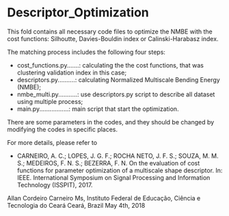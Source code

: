 # Descriptor_Optimization
This fold contains all necessary code files to optimize the NMBE with the cost functions: Silhoutte, Davies-Bouldin index or Calinski-Harabasz index.

The matching process includes the following four steps:

* cost_functions.py.......: calculating the the cost functions, that was clustering validation index in this case;
* descriptors.py..........: calculating Normalized Multiscale Bending Energy (NMBE);
* nmbe_multi.py...........: use descriptors.py script to describe all dataset using multiple process;
* main.py.................: main script that start the optimization.

There are some parameters in the codes, and they should be changed by modifying the codes in specific places.


For more details, please refer to
* CARNEIRO, A. C.; LOPES, J. G. F.; ROCHA NETO, J. F. S.; SOUZA, M. M. S.; MEDEIROS, F. N. S.; BEZERRA, F. N. On the evaluation of cost functions for parameter optimization of a multiscale shape descriptor. In: IEEE. International Symposium on Signal Processing and
Information Technology (ISSPIT), 2017.


Allan Cordeiro Carneiro
Ms, Instituto Federal de Educação, Ciência e Tecnologia do Ceará
Ceará, Brazil
May 4th, 2018
